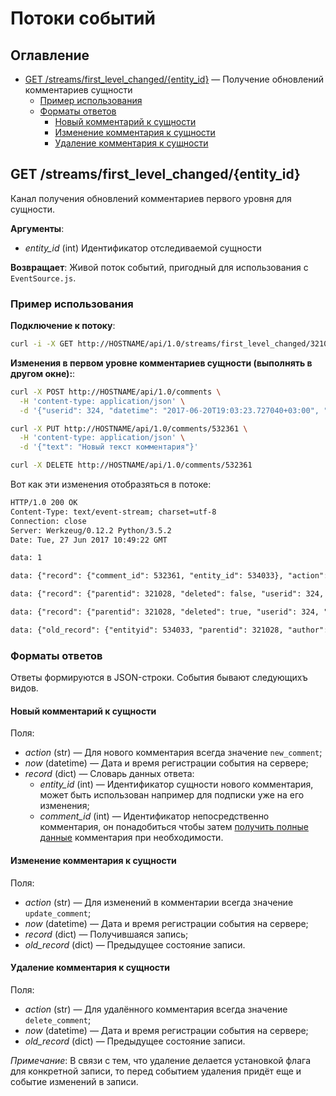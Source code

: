# Потоки событий

Оглавление
----------

* [GET /streams/first_level_changed/{entity_id}](#get-streamsfirst_level_changedentity_id) — Получение обновлений 
  комментариев сущности
  * [Пример использования](#Пример-использования)
  * [Форматы ответов](#Форматы-ответов)
    * [Новый комментарий к сущности](#Новый-комментарий-к-сущности) 
    * [Изменение комментария к сущности](#Изменение-комментария-к-сущности)
    * [Удаление комментария к сущности](#Удаление-комментария-к-сущности)

## GET /streams/first_level_changed/{entity_id} 

Канал получения обновлений комментариев первого уровня для сущности.

**Аргументы**: 
- *entity_id* (int) Идентификатор отследиваемой сущности  

**Возвращает**: Живой поток событий, пригодный для использования с `EventSource.js`. 

### Пример использования

**Подключение к потоку**:
```bash
curl -i -X GET http://HOSTNAME/api/1.0/streams/first_level_changed/321028
```

**Изменения в первом уровне комментариев сущности (выполнять в другом окне):**:
```bash
curl -X POST http://HOSTNAME/api/1.0/comments \
  -H 'content-type: application/json' \
  -d '{"userid": 324, "datetime": "2017-06-20T19:03:23.727040+03:00", "deleted": false, "text": "Erlang является декларативным языком программирования, который скорее …", "parentid": 321028}'

curl -X PUT http://HOSTNAME/api/1.0/comments/532361 \
  -H 'content-type: application/json' \
  -d '{"text": "Новый текст комментария"}'

curl -X DELETE http://HOSTNAME/api/1.0/comments/532361
```
Вот как эти изменения отобразяться в потоке:
```rest
HTTP/1.0 200 OK
Content-Type: text/event-stream; charset=utf-8
Connection: close
Server: Werkzeug/0.12.2 Python/3.5.2
Date: Tue, 27 Jun 2017 10:49:22 GMT

data: 1

data: {"record": {"comment_id": 532361, "entity_id": 534033}, "action": "new_comment", "now": "2017-06-27T13:49:34.448822+03:00"}

data: {"record": {"parentid": 321028, "deleted": false, "userid": 324, "datetime": "2017-06-20T19:03:23.727040+03:00", "text": "Новый текст комментария"}, "old_record": {"entityid": 534033, "parentid": 321028, "author": {"userid": 324, "name": "Ким Ефимов"}, "deleted": false, "text": "Erlang является декларативным языком программирования, который скорее …", "userid": 324, "commentid": 532361, "datetime": "2017-06-20T19:03:23.727040+03:00"}, "action": "update_comment", "now": "2017-06-27T13:49:49.565439+03:00"}

data: {"record": {"parentid": 321028, "deleted": true, "userid": 324, "datetime": "2017-06-20T19:03:23.727040+03:00", "text": "Новый текст комментария"}, "old_record": {"entityid": 534033, "parentid": 321028, "author": {"userid": 324, "name": "Ким Ефимов"}, "deleted": false, "text": "Новый текст комментария", "userid": 324, "commentid": 532361, "datetime": "2017-06-20T19:03:23.727040+03:00"}, "action": "update_comment", "now": "2017-06-27T13:50:02.789399+03:00"}

data: {"old_record": {"entityid": 534033, "parentid": 321028, "author": {"userid": 324, "name": "Ким Ефимов"}, "deleted": false, "text": "Новый текст комментария", "userid": 324, "commentid": 532361, "datetime": "2017-06-20T19:03:23.727040+03:00"}, "action": "delete_comment", "now": "2017-06-27T13:50:02.793304+03:00"}

```

### Форматы ответов

Ответы формируются в JSON-строки. События бывают следующихъ видов.
 
#### Новый комментарий к сущности 

Поля:
* *action* (str) — Для нового комментария всегда значение `new_comment`;
* *now* (datetime) — Дата и время регистрации события на сервере;
* *record* (dict) — Словарь данных ответа:
  * *entity_id* (int) — Идентификатор сущности нового комментария, может быть использован например для подписки уже 
    на его изменения;
  * *comment_id* (int) — Идентификатор непосредственно комментария, он понадобиться чтобы затем [получить полные 
    данные](./COMMENTS.md#get-commentscomment_id--Получить-информацию-о-Комментарии) комментария при необходимости.

#### Изменение комментария к сущности

Поля:
* *action* (str) — Для изменений в комментарии всегда значение `update_comment`;
* *now* (datetime) — Дата и время регистрации события на сервере;
* *record* (dict) — Получившаяся запись;
* *old_record* (dict) — Предыдущее состояние записи.

#### Удаление комментария к сущности

Поля:
* *action* (str) — Для удалённого комментария всегда значение `delete_comment`;
* *now* (datetime) — Дата и время регистрации события на сервере;
* *old_record* (dict) — Предыдущее состояние записи.

*Примечание*: В связи с тем, что удаление делается установкой флага для конкретной записи, то перед событием удаления 
придёт еще и событие изменений в записи.
